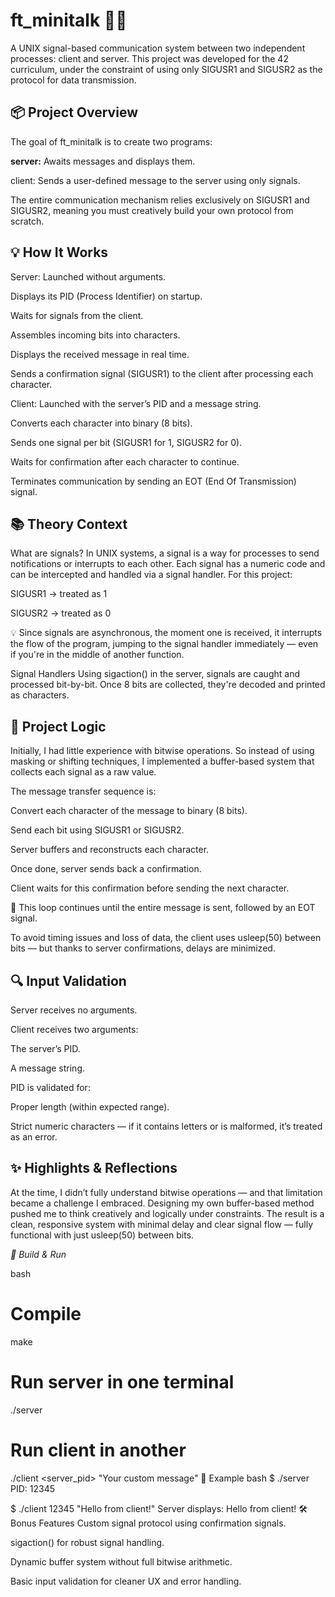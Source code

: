 <h1> ft_minitalk 🧠💬 </h1>

A UNIX signal-based communication system between two independent processes: client and server. This project was developed for the 42 curriculum, under the constraint of using only SIGUSR1 and SIGUSR2 as the protocol for data transmission.

<h2>📦 Project Overview </h2>

The goal of ft_minitalk is to create two programs:

<strong>server:</strong> Awaits messages and displays them.

client: Sends a user-defined message to the server using only signals.

The entire communication mechanism relies exclusively on SIGUSR1 and SIGUSR2, meaning you must creatively build your own protocol from scratch.

<h2>💡 How It Works</h2>

Server:
Launched without arguments.

Displays its PID (Process Identifier) on startup.

Waits for signals from the client.

Assembles incoming bits into characters.

Displays the received message in real time.

Sends a confirmation signal (SIGUSR1) to the client after processing each character.

Client:
Launched with the server’s PID and a message string.

Converts each character into binary (8 bits).

Sends one signal per bit (SIGUSR1 for 1, SIGUSR2 for 0).

Waits for confirmation after each character to continue.

Terminates communication by sending an EOT (End Of Transmission) signal.

<h2>📚 Theory Context </h2>

What are signals?
In UNIX systems, a signal is a way for processes to send notifications or interrupts to each other. Each signal has a numeric code and can be intercepted and handled via a signal handler. For this project:

SIGUSR1 → treated as 1

SIGUSR2 → treated as 0

💡 Since signals are asynchronous, the moment one is received, it interrupts the flow of the program, jumping to the signal handler immediately — even if you're in the middle of another function.

Signal Handlers
Using sigaction() in the server, signals are caught and processed bit-by-bit. Once 8 bits are collected, they're decoded and printed as characters.

<h2>🧠 Project Logic </h2>

Initially, I had little experience with bitwise operations. So instead of using masking or shifting techniques, I implemented a buffer-based system that collects each signal as a raw value.

The message transfer sequence is:

Convert each character of the message to binary (8 bits).

Send each bit using SIGUSR1 or SIGUSR2.

Server buffers and reconstructs each character.

Once done, server sends back a confirmation.

Client waits for this confirmation before sending the next character.

🔁 This loop continues until the entire message is sent, followed by an EOT signal.

To avoid timing issues and loss of data, the client uses usleep(50) between bits — but thanks to server confirmations, delays are minimized.

<h2>🔍 Input Validation </h2>

Server receives no arguments.

Client receives two arguments:

The server’s PID.

A message string.

PID is validated for:

Proper length (within expected range).

Strict numeric characters — if it contains letters or is malformed, it’s treated as an error.

<h2>✨ Highlights & Reflections </h2>

At the time, I didn’t fully understand bitwise operations — and that limitation became a challenge I embraced. Designing my own buffer-based method pushed me to think creatively and logically under constraints. The result is a clean, responsive system with minimal delay and clear signal flow — fully functional with just usleep(50) between bits.

*🚀 Build & Run*

bash
# Compile
make

# Run server in one terminal
./server

# Run client in another
./client <server_pid> "Your custom message"
🧪 Example
bash
$ ./server
PID: 12345

$ ./client 12345 "Hello from client!"
Server displays: Hello from client!
🛠️ Bonus Features
Custom signal protocol using confirmation signals.

sigaction() for robust signal handling.

Dynamic buffer system without full bitwise arithmetic.

Basic input validation for cleaner UX and error handling.
